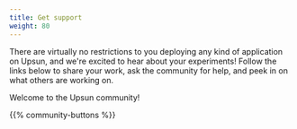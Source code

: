 ```yaml
---
title: Get support
weight: 80
---
```


There are virtually no restrictions to you deploying any kind of application on Upsun, and we're excited to hear about your experiments!
Follow the links below to share your work, ask the community for help, and peek in on what others are working on.

Welcome to the Upsun community!

{{% community-buttons %}}
